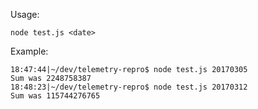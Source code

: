 Usage:

```
node test.js <date>
```

Example:
```
18:47:44|~/dev/telemetry-repro$ node test.js 20170305
Sum was 2248758387
18:48:23|~/dev/telemetry-repro$ node test.js 20170312
Sum was 115744276765
```